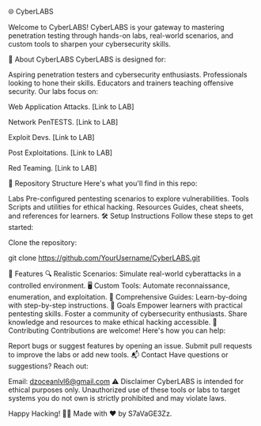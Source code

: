 🌐 CyberLABS


Welcome to CyberLABS!
CyberLABS is your gateway to mastering penetration testing through hands-on labs, real-world scenarios, and custom tools to sharpen your cybersecurity skills.

🚀 About CyberLABS
CyberLABS is designed for:

Aspiring penetration testers and cybersecurity enthusiasts.
Professionals looking to hone their skills.
Educators and trainers teaching offensive security.
Our labs focus on:


Web Application Attacks. [Link to LAB]

Network PenTESTS. [Link to LAB]

Exploit Devs. [Link to LAB]

Post Exploitations. [Link to LAB]

Red Teaming. [Link to LAB]




📂 Repository Structure
Here's what you'll find in this repo:

Labs
Pre-configured pentesting scenarios to explore vulnerabilities.
Tools
Scripts and utilities for ethical hacking.
Resources
Guides, cheat sheets, and references for learners.
🛠️ Setup Instructions
Follow these steps to get started:

Clone the repository:

git clone https://github.com/YourUsername/CyberLABS.git


🌟 Features
🔍 Realistic Scenarios: Simulate real-world cyberattacks in a controlled environment.
🖥️ Custom Tools: Automate reconnaissance, enumeration, and exploitation.
📖 Comprehensive Guides: Learn-by-doing with step-by-step instructions.
🎯 Goals
Empower learners with practical pentesting skills.
Foster a community of cybersecurity enthusiasts.
Share knowledge and resources to make ethical hacking accessible.
🤝 Contributing
Contributions are welcome! Here's how you can help:

Report bugs or suggest features by opening an issue.
Submit pull requests to improve the labs or add new tools.
📬 Contact
Have questions or suggestions? Reach out:

Email: dzoceanlvl6@gmail.com
⚠️ Disclaimer
CyberLABS is intended for ethical purposes only. Unauthorized use of these tools or labs to target systems you do not own is strictly prohibited and may violate laws.

Happy Hacking! 🐱‍💻
Made with ❤️ by S7aVaGE3Zz.
